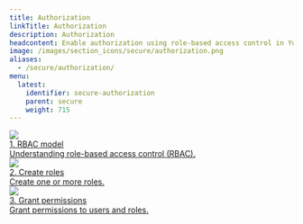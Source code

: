 ```yaml
---
title: Authorization
linkTitle: Authorization
description: Authorization
headcontent: Enable authorization using role-based access control in YugabyteDB.
image: /images/section_icons/secure/authorization.png
aliases:
  - /secure/authorization/
menu:
  latest:
    identifier: secure-authorization
    parent: secure
    weight: 715
---
```


<div class="row">
  <div class="col-12 col-md-6 col-lg-12 col-xl-6">
    <a class="section-link icon-offset" href="rbac-model/">
      <div class="head">
        <img class="icon" src="/images/section_icons/secure/rbac-model.png" aria-hidden="true" />
        <div class="title">1. RBAC model</div>
      </div>
      <div class="body">
          Understanding role-based access control (RBAC).
      </div>
    </a>
  </div>
  <div class="col-12 col-md-6 col-lg-12 col-xl-6">
    <a class="section-link icon-offset" href="create-roles/">
      <div class="head">
        <img class="icon" src="/images/section_icons/secure/create-roles.png" aria-hidden="true" />
        <div class="title">2. Create roles</div>
      </div>
      <div class="body">
          Create one or more roles.
      </div>
    </a>
  </div>
  <div class="col-12 col-md-6 col-lg-12 col-xl-6">
    <a class="section-link icon-offset" href="grant-permissions/">
      <div class="head">
        <img class="icon" src="/images/section_icons/secure/grant-permissions.png" aria-hidden="true" />
        <div class="title">3. Grant permissions</div>
      </div>
      <div class="body">
          Grant permissions to users and roles.
      </div>
    </a>
  </div>
</div>
